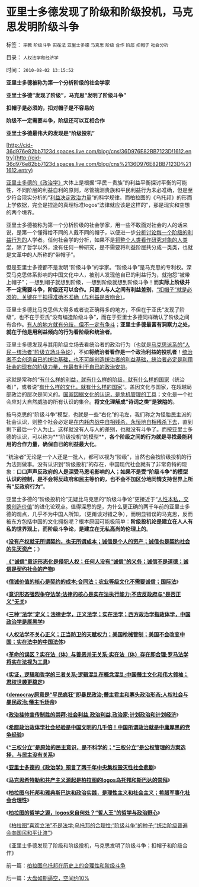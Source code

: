 # 亚里士多德发现了阶级和阶级投机，马克思发明阶级斗争

标签： `宗教` `阶级斗争` `实在法` `亚里士多德` `马克思` `阶级` `合作` `阶层` `扣帽子` `社会分析` 

目录： `人权法学和经济学`

时间： `2010-08-02 13:15:52`

**亚里士多德被称为第一个分析阶级的社会学家**

**亚里士多德“发现了阶级”，马克思“发明了阶级斗争”**

**扣帽子是必须的，扣对帽子是不容易的**

**阶级不一定需要斗争，阶级还可以互相合作**

**亚里士多德最伟大的发现是“阶级投机”**



[http://cid-36d976e82bb7123d.spaces.live.com/blog/cns!36D976E82BB7123D!1612.entry](http://cid-36d976e82bb7123d.spaces.live.com/blog/cns%2136D976E82BB7123D%211612.entry)

[亚里士多德的《政治学》](../../../2010/7/6/亚里士多德的《政治学》预言了两千年中央集权毁灭性.md)大体上是根据“平民－贵族”的利益平衡探讨平衡的可能性，不同阶层的利益自利的原则，尽管揣测贵族和平民利益行为未必准确，但是至少符合现实分析的“[利益决定政治力量](../../../2010/6/30/人权是民主的最基础因素和政治挂帅.md)”的科学规律。而柏拉图的《乌托邦》的形而上学依据，完全是捏造的真理标准logos“法律就应该是这样的”，那是现实和空想的两个境界。

亚里士多德被称为第一个分析阶级的社会学家，用一些不敢面对社会的人的话来说，是第一个懂得给不同的人戴不同的帽子，以便进一步[分析讨论每一个阶级的利益行为的](../../../2009/8/14/中国社会按权益得失分割的五种阶层类型.md)人学者。任何社会学的分析，如果不是[将整个人类看作研究对象的人类学](../../../2010/6/15/马克思生产力观即尽量破坏环境不求回报.md)，除了哲学以外，没有任何一种研究，是不需要将利益阶层共分成一类类，也就是文革中的人所称的“带帽子”。

但是亚里士多德都不是发明“阶级斗争”的学家。“阶级斗争”是马克思的专利权。深受马克思体系影响的中国文化中人，被别人发现他自已的利益行为，就抱怨“被带上帽子”；一想到帽子就想到阶级，一想到阶级就想到阶级斗争！而**实际上阶级并不一定需要斗争，阶级还可以合作。只要人与人之间有利益差别**，[“扣帽子”就是必须的，关键在于扣得准确不准确（与利益是否吻合）](../../../2010/6/1/文革之祸不在于扣帽子;有人的地方就有帽子.md)。

亚里士多德比马克思伟大得多或者说正确得多的地方，不但在于亚氏“发现了阶级”，也不在于亚氏“没有编造阶级斗争”，而在于亚里士多德同样确认了阶级之间有合作。[有人的地方就有分歧，但不一定有争斗](../../../2010/4/14/有人的地方就有差别，人有差别不一定是不公平.md)；**亚里士多德最富有洞察力之处，就在于他是用利益倾向的行为看阶级和统治者**。

亚里士多德发现与其用阶级立场去看统治者的政治行为（也就是[马克思派系的“人民－统治者”阶级立场斗争论](../../../2010/5/20/人民领袖人民爱，人民领袖爱人民.md)），不如**将统治者看作是一个政治利益的投机者**！[统治者不会创造自已的统治基础，也不可能创造统治者的利益基础，统治者必定是利用社会的现有的阶级力量，作最有利于自已的政治安排](../../../2010/4/20/人性决定利益；利益-＞经济；经济-＞政治；政治-＞军事.md)。

这就是常称的“[有什么样的利益，就有什么样的阶级，就有什么样的国家](../../../2010/6/25/政治家是开发政治利益的专家.md)（统治者）”，或者说“[有什么样的文化，就有什么样的国家](../../../2010/6/1/民主不允许意识形态口号;不要再搞政治运动.md)”。盖因文化与国家，在超越局部政治的层次是同义的。[国家因据文化的认识，是危机管理的工具](../../../2010/1/21/国家是危机管理的工具.md)；文化是一个社会应对大自然威胁的所有认识的集合。**将文化理解成“诗词之类”是狭隘的**。

按马克思的“阶级斗争”模型，也就是一些“右化”的毛左，我们称之为怪胎民主派的社会认识，则整个社会必定是[在内耗内战中自相残杀，永恒地自相残杀下去](../../../2009/7/1/鼓吹子虚乌有的阶级斗争是社会自杀.md)，直到剩下最后一个人为止。这样就没有人与人的差别，也就没有斗争了。而按亚里士多德的认识，可以称为**“阶级投机”的模型**，**各个阶级之间的行为就是寻找最能利用的合作力量，确保自已的利益最大化**。

“统治者”无论是一个人还是一批人，都可以视为“阶级”，当然也会按阶级投机的行为法则做事。没有认识到“阶级投机”的存在，中国现代社会就有了非常奇特的现象：**口口声声反政府的人是深受马恩毛影响的人；如果不是受“阶级斗争”的模型认识的控制，是不会将反政府和民主等价的，也不会不加区分地同情支持世界上所有“反政府行为”**。

亚里士多德的“阶级投机论”无疑比马克思的“阶级斗争论”更接近于“[人性本私，交换创造价值](../../../2010/2/3/“斗争哲学”取代“务实合作”的传统文化.md)”的进化论观点。值得深思的是，为什么更正确的两千年前的亚里士多德的观点，几乎不为中国人所知，（更甭谈对错之争），而明显错误的马克思，反而被东方包括中国的文化拥抱呢？根本原因可能极简单：**阶级投机论是建立在人人有私的世界观上，而阶级斗争论，是建立在无私高尚的伦理上的**。

《[**没有产权就无所谓契约，也无所谓成本；诚信是个人的资产；诚信也是契约社会的先天资产**](../../../2010/7/31/诚信是个人资产而非先天的道德义务；.md)；》

[**《“诚信”意识形态化是侵犯人权；任何人没有“诚信”的义务；诚信不是道德；诚信是契约社会的产物**](../../../2010/7/31/诚信是契约社会的产物;任何人没有“诚信”的义务.md)》

《[**信诚价值的核心是契约的成本;合同法；农业等级文化不需要诚信；国际法**](../../../2010/7/31/诚信的价值的核心就是契约的成本.md)》

《[**意识形态强烈争夺法学;法律的核心是实在法执行能力;不应反政府与“是否正义”无关**](../../../2010/7/31/法律的内涵是实在法，核心是执行能力.md)》

《[**三种“法学”定义；法律史学，正义法学；实在法学；西方政治学指政体学，中国政治学是厚黑学**](../../../2010/7/31/西方政治学指政体学，东方政治学是厚黑学.md)》

《[**人权法学不关心正义；正当防卫的天赋权力；美国枪械管制；美国不会改变中国；实在法中的中国法体**](../../../2010/8/1/人权法学并不关心“正义”;美国人权法则和枪械管制.md)》

《[**革命的误区？实在法（体）与善恶并无关系;实在法（体）存在即合理;罗马法学将实在法视为工具**](../../../2010/8/1/实在法（体）与善恶无关及革命的误区.md)》

《[**实证，逻辑和哲学的三者关系;逻辑混乱在概念混乱;中国僭主文化和伟大领袖；君权世袭更稳定**](../../../2010/6/27/伟大领袖和古色古香的僭主文化.md)》

《[**democray原意是“平民疯狂”即暴民政治;僭主君主和寡头政治形态;人权社会与暴民政治;僭主毛炀帝**](../../../2010/6/27/democray原意是平民(demos)疯狂(cracy)，区别在人权.md)》

《[**政治挂帅宣传制胜的崇拜;社会利益,政治利益,政治家;计划政治和计划经济**](../../../2010/6/30/人权是民主的最基础因素和政治挂帅.md)》

《[**希腊政治政体学社会经验是中国文明的几千倍！中国所谓政治就是中庸厚黑的党争经验**](../../../2010/6/30/为什么中国政治学仍然非常幼稚？.md)》

《[**“三权分立”是原始的民主意识，是不科学的；“三权分立”是公权管理的方案选择，与民主没有关系**](../../../2010/7/6/“三权分立”既非民主也不科学.md)》

《[**亚里士多德的《政治学》预言了两千年中央集权毁灭性社会悲剧**](../../../2010/7/6/亚里士多德的《政治学》预言了两千年中央集权毁灭性.md)》

《[**马克思希特勒和共产主义源起是柏拉图的logos乌托邦和斯巴达的崇拜**](../../../2010/7/21/理解民主从批判柏拉图和斯巴达开始.md)》

《[**柏拉图乌托邦和雅典斯巴达和政治实践，是理性主义和社会主义；希腊军事化社会合理性**](../../../2010/7/21/柏拉图的乌托邦就是社会主义.md)》

《[**柏拉图的哲学之源，logos来自何处？“哲人王”的哲学与政治野心**](../../../2010/8/2/哲人王的政治野心.md)》

《[柏拉图“喜欢立法”不是法学;乌托邦的合理性;“阶级斗争”的种子;“统治阶级普遍会向国民和平让渡”](../../../2010/8/2/柏拉图乌托邦在历史上的合理性和阶级斗争.md)》

《亚里士多德发现了阶级和阶级投机，马克思发明了阶级斗争；扣帽子和阶级合作》



前一篇：[柏拉图乌托邦在历史上的合理性和阶级斗争](../../../2010/8/2/柏拉图乌托邦在历史上的合理性和阶级斗争.md)

后一篇：[大盘如期逼空，空间约10%](../../../2010/8/2/大盘如期逼空，空间约10-.md)
